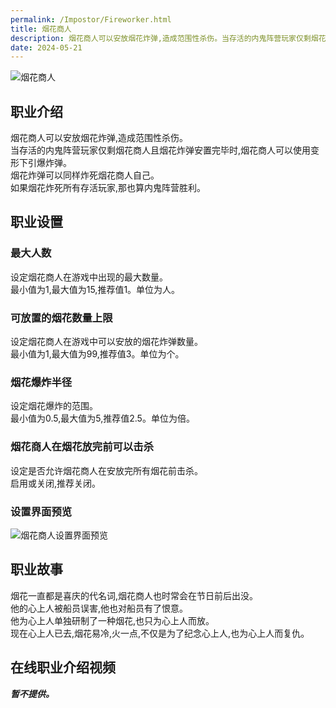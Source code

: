 ```yaml
---
permalink: /Impostor/Fireworker.html
title: 烟花商人
description: 烟花商人可以安放烟花炸弹,造成范围性杀伤。当存活的内鬼阵营玩家仅剩烟花商人且烟花炸弹安置完毕时,烟花商人可以使用变形下引爆炸弹。烟花炸弹可以同样炸死烟花商人自己。如果烟花炸死所有存活玩家,那也算内鬼阵营胜利。
date: 2024-05-21
---
```

![烟花商人](https://cn-sy1.rains3.com/xtremewave/Fireworker.png)
## 职业介绍
烟花商人可以安放烟花炸弹,造成范围性杀伤。<br>
当存活的内鬼阵营玩家仅剩烟花商人且烟花炸弹安置完毕时,烟花商人可以使用变形下引爆炸弹。<br>
烟花炸弹可以同样炸死烟花商人自己。<br>
如果烟花炸死所有存活玩家,那也算内鬼阵营胜利。
## 职业设置
### 最大人数
设定烟花商人在游戏中出现的最大数量。<br>
最小值为1,最大值为15,推荐值1。单位为人。
### 可放置的烟花数量上限
设定烟花商人在游戏中可以安放的烟花炸弹数量。<br>
最小值为1,最大值为99,推荐值3。单位为个。
### 烟花爆炸半径
设定烟花爆炸的范围。<br>
最小值为0.5,最大值为5,推荐值2.5。单位为倍。
### 烟花商人在烟花放完前可以击杀
设定是否允许烟花商人在安放完所有烟花前击杀。<br>
启用或关闭,推荐关闭。
### 设置界面预览
![烟花商人设置界面预览](https://cn-sy1.rains3.com/xtremewave/Fireworker-OptUI.png)
## 职业故事
烟花一直都是喜庆的代名词,烟花商人也时常会在节日前后出没。<br>
他的心上人被船员误害,他也对船员有了恨意。<br>
他为心上人单独研制了一种烟花,也只为心上人而放。<br>
现在心上人已去,烟花易冷,火一点,不仅是为了纪念心上人,也为心上人而复仇。
## 在线职业介绍视频
***暂不提供。***